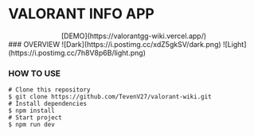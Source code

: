 # VALORANT INFO APP
<div align="center">
  [DEMO](https://valorantgg-wiki.vercel.app/)
</div>
### OVERVIEW
![Dark](https://i.postimg.cc/xdZ5gkSV/dark.png)
![Light](https://i.postimg.cc/7h8V8p6B/light.png)


### HOW TO USE

```
# Clone this repository
$ git clone https://github.com/TevenV27/valorant-wiki.git
# Install dependencies
$ npm install
# Start project
$ npm run dev
```

